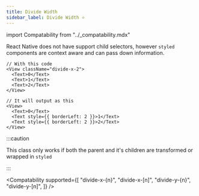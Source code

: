 ```yaml
---
title: Divide Width
sidebar_label: Divide Width ⭐
---
```


import Compatability from "../\_compatability.mdx"

React Native does not have support child selectors, however `styled` components are context aware and can pass down information.

```tsx
// With this code
<View className="divide-x-2">
  <Text>0</Text>
  <Text>1</Text>
  <Text>2</Text>
</View>

// It will output as this
<View>
  <Text>0</Text>
  <Text style={{ borderLeft: 2 }}>1</Text>
  <Text style={{ borderLeft: 2 }}>2</Text>
</View>
```

:::caution

This class only works if both the parent and it's children are transformed or wrapped in `styled`

:::

<Compatability
supported={[
"divide-x-{n}",
"divide-x-[n]",
"divide-y-{n}",
"divide-y-[n]",
]}
/>
